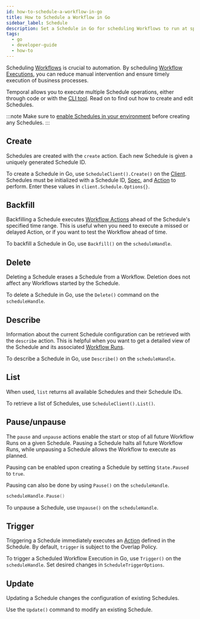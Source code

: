 ```yaml
---
id: how-to-schedule-a-workflow-in-go
title: How to Schedule a Workflow in Go 
sidebar_label: Schedule
description: Set a Schedule in Go for scheduling Workflows to run at specific times.
tags:
  - go
  - developer-guide
  - how-to
---
```


Scheduling [Workflows]() is crucial to automation.
By scheduling [Workflow Executions](), you can reduce manual intervention and ensure timely execution of business processes.

Temporal allows you to execute multiple Schedule operations, either through code or with the [CLI tool]().
Read on to find out how to create and edit Schedules.

:::note
Make sure to [enable Schedules in your environment]() before creating any Schedules.
:::

## Create

Schedules are created with the `create` action. 
Each new Schedule is given a uniquely generated Schedule ID.

To create a Schedule in Go, use `ScheduleClient().Create()` on the [Client]().
Schedules must be initialized with a Schedule ID, [Spec](), and [Action]() to perform.
Enter these values in `client.Schedule.Options{}`.

<!--SNIPSTART samples-go-schedule {"selectedLines": ["28-36"]}-->
<!--SNIPEND-->

## Backfill

Backfilling a Schedule executes [Workflow Actions]() ahead of the Schedule's specified time range.
This is useful when you need to execute a missed or delayed Action, or if you want to test the Workflow ahead of time.

To backfill a Schedule in Go, use `Backfill()` on the `scheduleHandle`.

## Delete

Deleting a Schedule erases a Schedule from a Workflow.
Deletion does not affect any Workflows started by the Schedule.

To delete a Schedule in Go, use the `Delete()` command on the `scheduleHandle`.

<!--SNIPSTART samples-go-schedule {"selectedLines": ["43-46"]}-->
<!--SNIPEND-->

## Describe

Information about the current Schedule configuration can be retrieved with the `describe` action.
This is helpful when you want to get a detailed view of the Schedule and its associated [Workflow Runs]().

To describe a Schedule in Go, use `Describe()` on the `scheduleHandle`.

<!--SNIPSTART samples-go-schedule {"selectedLines": ["107-110"]}-->
<!--SNIPEND-->

## List

When used, `list` returns all available Schedules and their Schedule IDs.

To retrieve a list of Schedules, use `ScheduleClient().List()`.

## Pause/unpause

The `pause` and `unpause` actions enable the start or stop of all future Workflow Runs on a given Schedule.
Pausing a Schedule halts all future Workflow Runs, while unpausing a Schedule allows the Workflow to execute as planned.

Pausing can be enabled upon creating a Schedule by setting `State.Paused` to `true`.

<!--SNIPSTART samples-go-schedule {"selectedLines": ["85"]}-->
<!--SNIPEND-->

Pausing can also be done by using `Pause()` on the `scheduleHandle`.

```go
scheduleHandle.Pause()
```

To unpause a Schedule, use `Unpause()` on the `scheduleHandle`.
<!--SNIPSTART samples-go-schedule {"selectedLines": ["99-102"]}-->
<!--SNIPEND-->

## Trigger

Triggering a Schedule immediately executes an [Action]() defined in the Schedule.
By default, `trigger` is subject to the Overlap Policy.

To trigger a Scheduled Workflow Execution in Go, use `Trigger()` on the `scheduleHandle`.
Set desired changes in `ScheduleTriggerOptions`.

<!--SNIPSTART samples-go-schedule {"selectedLines": ["51-56"]}-->
<!--SNIPEND-->

## Update

Updating a Schedule changes the configuration of existing Schedules.

Use the `Update()` command to modify an existing Schedule.

<!--SNIPSTART samples-go-schedule {"selectedLines": ["59-83"]}-->
<!--SNIPEND-->